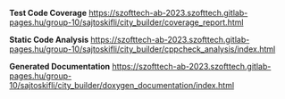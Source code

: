 **Test Code Coverage**
https://szofttech-ab-2023.szofttech.gitlab-pages.hu/group-10/sajtoskifli/city_builder/coverage_report.html

**Static Code Analysis**
https://szofttech-ab-2023.szofttech.gitlab-pages.hu/group-10/sajtoskifli/city_builder/cppcheck_analysis/index.html

**Generated Documentation**
https://szofttech-ab-2023.szofttech.gitlab-pages.hu/group-10/sajtoskifli/city_builder/doxygen_documentation/index.html